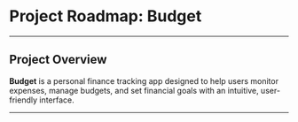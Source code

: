 # Project Roadmap: Budget

---

## Project Overview
**Budget** is a personal finance tracking app designed to help users monitor expenses, manage budgets, and set financial goals with an intuitive, user-friendly interface.

---
